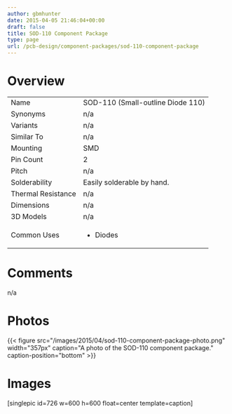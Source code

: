 ```yaml
---
author: gbmhunter
date: 2015-04-05 21:46:04+00:00
draft: false
title: SOD-110 Component Package
type: page
url: /pcb-design/component-packages/sod-110-component-package
---
```


# Overview


<table style="width: 600px;" >
<tbody >
<tr >

<td >Name
</td>

<td >SOD-110 (Small-outline Diode 110)
</td>
</tr>
<tr >

<td >Synonyms
</td>

<td >n/a
</td>
</tr>
<tr >

<td >Variants
</td>

<td >n/a
</td>
</tr>
<tr >

<td >Similar To
</td>

<td >n/a
</td>
</tr>
<tr >

<td >Mounting
</td>

<td >SMD
</td>
</tr>
<tr >

<td >Pin Count
</td>

<td >2
</td>
</tr>
<tr >

<td >Pitch
</td>

<td >n/a
</td>
</tr>
<tr >

<td >Solderability
</td>

<td >Easily solderable by hand.
</td>
</tr>
<tr >

<td >Thermal Resistance
</td>

<td >n/a
</td>
</tr>
<tr >

<td >Dimensions
</td>

<td >n/a
</td>
</tr>
<tr >

<td >3D Models
</td>

<td >n/a
</td>
</tr>
<tr >

<td >Common Uses
</td>

<td >



  * Diodes


</td>
</tr>
</tbody>
</table>


# Comments




n/a




# Photos


{{< figure src="/images/2015/04/sod-110-component-package-photo.png" width="357px" caption="A photo of the SOD-110 component package." caption-position="bottom" >}}


# Images




[singlepic id=726 w=600 h=600 float=center template=caption]
